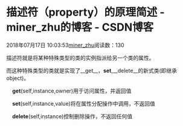 # 描述符（property）的原理简述 - miner_zhu的博客 - CSDN博客





2018年07月17日 10:03:53[miner_zhu](https://me.csdn.net/miner_zhu)阅读数：130








描述符就是将某种特殊类型的类的实例指派给另一个类的属性。

而这种特殊类型的类就是实现了__get__，__set__,__delete__的新式类(即继承object)。

    __get__(self,instance,owner)用于访问属性，并返回值

    __set__(self,instance,value)将在属性分配操作中调用，不返回值

    __delete__(self,instance)控制删除操作，不返回任何值





